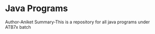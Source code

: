 # Java Programs

Author-Aniket
Summary-This is a repository for all java programs under ATB7x batch

